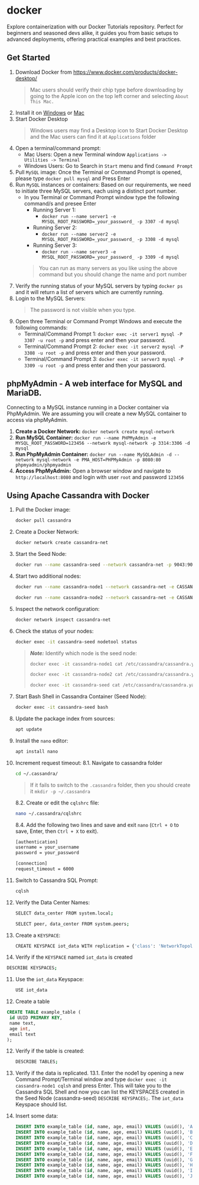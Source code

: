 # docker
Explore containerization with our Docker Tutorials repository. Perfect for beginners and seasoned devs alike, it guides you from basic setups to advanced deployments, offering practical examples and best practices.

## Get Started
1. Download Docker from https://www.docker.com/products/docker-desktop/
   > Mac users should verify their chip type before downloading by going to the Apple icon on the top left corner and selecting ```About This Mac.```
2. Install it on [Windows](https://docs.docker.com/desktop/install/windows-install/) or [Mac](https://docs.docker.com/desktop/install/mac-install/)
3. Start Docker Desktop
   > Windows users may find a Desktop icon to Start Docker Desktop and the Mac users can find it at ```Applications``` folder
5. Open a terminal/command prompt:
   - Mac Users: Open a new Terminal window ```Applications -> Utilities -> Terminal```
   - Windows Users: Go to Search in ```Start``` menu and find ```Command Prompt```
6. Pull ```MySQL``` image: Once the Terminal or Command Prompt is opened, please type ```docker pull mysql``` and Press Enter
7. Run ```MySQL``` instances or containers: Based on our requirements, we need to initiate three MySQL servers, each using a distinct port number.
   - In you Terminal or Command Prompt window type the following command/s and presee Enter
     - Running Server 1: 
       - ```docker run --name server1 -e MYSQL_ROOT_PASSWORD=_your_password_ -p 3307 -d mysql```
     - Running Server 2: 
       - ```docker run --name server2 -e MYSQL_ROOT_PASSWORD=_your_password_ -p 3308 -d mysql```
     - Running Server 3: 
       - ```docker run --name server3 -e MYSQL_ROOT_PASSWORD=_your_password_ -p 3309 -d mysql```
     > You can run as many servers as you like using the above command but you should change the name and port number
8. Verify the running status of your MySQL servers by typing ```docker ps``` and it will return a list of servers which are currently running.
9. Login to the MySQL Servers:
   > The password is not visible when you type.
11. Open three Terminal or Command Prompt Windows and execute the following commands:
    - Terminal/Command Prompt 1: ```docker exec -it server1 mysql -P 3307 -u root -p``` and press enter and then your password. 
    - Terminal/Command Prompt 2: ```docker exec -it server2 mysql -P 3308 -u root -p``` and press enter and then your password.
    - Terminal/Command Prompt 3: ```docker exec -it server3 mysql -P 3309 -u root -p``` and press enter and then your password.
## phpMyAdmin - A web interface for MySQL and MariaDB.
Connecting to a MySQL instance running in a Docker container via PhpMyAdmin. We are assuming you will create a new MySQL container to access via phpMyAdmin. 
1. **Create a Docker Network:** ```docker network create mysql-network```
2. **Run MySQL Container:** ```docker run --name PHPMyAdmin -e MYSQL_ROOT_PASSWORD=123456 --network mysql-network -p 3314:3306 -d mysql```
3. **Run PhpMyAdmin Container:** ```docker run --name MySQLAdmin -d --network mysql-network -e PMA_HOST=PHPMyAdmin -p 8080:80 phpmyadmin/phpmyadmin```
4. **Access PhpMyAdmin:** Open a browser window and navigate to ```http://localhost:8080``` and login with user ```root``` and password ```123456```

## Using Apache Cassandra with Docker
1. Pull the Docker image:
   ```bash
   docker pull cassandra
   ```
2. Create a Docker Network:
   ```bash
   docker network create cassandra-net
   ```
3. Start the Seed Node:
   ```bash
   docker run --name cassandra-seed --network cassandra-net -p 9043:9042 -d cassandra
   ```
4. Start two additional nodes:
   ```bash
   docker run --name cassandra-node1 --network cassandra-net -e CASSANDRA_SEEDS=cassandra-seed -p 9044:9042 -d cassandra
   ```
   ```bash
   docker run --name cassandra-node2 --network cassandra-net -e CASSANDRA_SEEDS=cassandra-seed -p 9045:9042 -d cassandra
   ```
5. Inspect the network configuration:
    ```bash
   docker network inspect cassandra-net
    ```
6. Check the status of your nodes:
    ```bash
    docker exec -it cassandra-seed nodetool status
    ```
   > ***Note:*** Identify which node is the seed node:
   >
   > ```bash
   > docker exec -it cassandra-node1 cat /etc/cassandra/cassandra.yaml | grep -i seeds
   > ```
   > ```bash
   > docker exec -it cassandra-node2 cat /etc/cassandra/cassandra.yaml | grep -i seeds
   > ```
   > ```bash
   > docker exec -it cassandra-seed cat /etc/cassandra/cassandra.yaml | grep -i seeds
   > ```
7. Start Bash Shell in Cassandra Container (Seed Node):
   ```bash
   docker exec -it cassandra-seed bash
   ```    
8. Update the package index from sources:
   ```bash
   apt update
   ```
9. Install the ```nano``` editor:
   ```bash
   apt install nano
   ```
9. Increment request timeout:
   8.1. Navigate to cassandra folder
   ```bash
   cd ~/.cassandra/
   ```
   > If it fails to switch to the ```.cassandra``` folder, then you should create it ```mkdir -p ~/.cassandra```
   
   8.2. Create or edit the ```cqlshrc``` file:
   ```bash
   nano ~/.cassandra/cqlshrc
   ```
   8.4. Add the following two lines and save and exit ```nano``` (```Ctrl + O``` to save, Enter, then ```Ctrl + X``` to exit).
   ```bash
   [authentication]
   username = your_username
   password = your_password
   
   [connection]
   request_timeout = 6000
   ```
6. Switch to Cassandra SQL Prompt:
   ```bash
   cqlsh
   ```
8. Verify the Data Center Names:
   ```bash
   SELECT data_center FROM system.local;
   ```
   
   ```bash
   SELECT peer, data_center FROM system.peers;
   ``` 
9. Create a ```KEYSPACE```:
   ```bash
   CREATE KEYSPACE iot_data WITH replication = {'class': 'NetworkTopologyStrategy', 'datacenter1': 3};
   ```
10. Verify if the ```KEYSPACE``` named ```iot_data``` is created
   ```bash
   DESCRIBE KEYSPACES;
   ```
11. Use the ```iot_data``` Keyspace:
    ```bash
    USE iot_data
    ```
12. Create a table
   ```sql
   CREATE TABLE example_table (
    id UUID PRIMARY KEY,
    name text,
    age int,
    email text
   );

   ```
12. Verify if the table is created:
    ```bash
    DESCRIBE TABLES;
    ```
13. Verify if the data is replicated.
    13.1. Enter the node1 by opening a new Command Prompt/Terminal window and type ```docker exec -it cassandra-node1 cqlsh``` and press Enter. This will take you to the Cassandra SQL Shell and now you can list the KEYSPACES created in the Seed Node (cassandra-seed) ```DESCRIBE KEYSPACES;```. The ```iot_data``` Keyspace should list.

14. Insert some data:
    ```sql
    INSERT INTO example_table (id, name, age, email) VALUES (uuid(), 'Alice Johnson', 29, 'alice.johnson@example.com');
    INSERT INTO example_table (id, name, age, email) VALUES (uuid(), 'Bob Smith', 34, 'bob.smith@example.com');
    INSERT INTO example_table (id, name, age, email) VALUES (uuid(), 'Charlie Brown', 22, 'charlie.brown@example.com');
    INSERT INTO example_table (id, name, age, email) VALUES (uuid(), 'David Wilson', 45, 'david.wilson@example.com');
    INSERT INTO example_table (id, name, age, email) VALUES (uuid(), 'Eva Adams', 31, 'eva.adams@example.com');
    INSERT INTO example_table (id, name, age, email) VALUES (uuid(), 'Frank Miller', 28, 'frank.miller@example.com');
    INSERT INTO example_table (id, name, age, email) VALUES (uuid(), 'Grace Lee', 37, 'grace.lee@example.com');
    INSERT INTO example_table (id, name, age, email) VALUES (uuid(), 'Henry Walker', 26, 'henry.walker@example.com');
    INSERT INTO example_table (id, name, age, email) VALUES (uuid(), 'Isabella Martinez', 33, 'isabella.martinez@example.com');
    INSERT INTO example_table (id, name, age, email) VALUES (uuid(), 'Jack Davis', 40, 'jack.davis@example.com');

    ```
